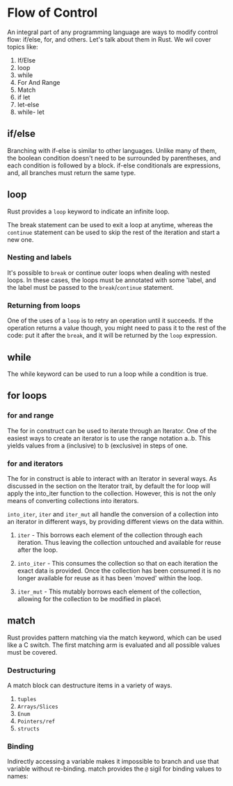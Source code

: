 # Flow of Control

An integral part of any programming language are ways to modify control flow: if/else, for, and others. Let's talk about them in Rust. We wil cover topics like:

1. If/Else
2. loop
3. while
4. For And Range
5. Match
6. if let
7. let-else
8. while- let


## if/else

Branching with if-else is similar to other languages. Unlike many of them, the boolean condition doesn't need to be surrounded by parentheses, and each condition is followed by a block. if-else conditionals are expressions, and, all branches must return the same type.

## loop

Rust provides a `loop` keyword to indicate an infinite loop.

The break statement can be used to exit a loop at anytime, whereas the `continue` statement can be used to skip the rest of the iteration and start a new one.


### Nesting and labels
It's possible to `break` or continue outer loops when dealing with nested loops. In these cases, the loops must be annotated with some 'label, and the label must be passed to the `break`/`continue` statement.


### Returning from loops
One of the uses of a `loop` is to retry an operation until it succeeds. If the operation returns a value though, you might need to pass it to the rest of the code: put it after the `break`, and it will be returned by the `loop` expression.

## while
The while keyword can be used to run a loop while a condition is true.

## for loops

### for and range

The for in construct can be used to iterate through an Iterator. One of the easiest ways to create an iterator is to use the range notation a..b. This yields values from a (inclusive) to b (exclusive) in steps of one.

### for and iterators
The for in construct is able to interact with an Iterator in several ways. As discussed in the section on the Iterator trait, by default the for loop will apply the into_iter function to the collection. However, this is not the only means of converting collections into iterators.

`into_iter`, `iter` and `iter_mut` all handle the conversion of a collection into an iterator in different ways, by providing different views on the data within.

1. `iter` - This borrows each element of the collection through each iteration. Thus leaving the collection untouched and available for reuse after the loop.

2. `into_iter` - This consumes the collection so that on each iteration the exact data is provided. Once the collection has been consumed it is no longer available for reuse as it has been 'moved' within the loop.

3. `iter_mut` - This mutably borrows each element of the collection, allowing for the collection to be modified in place\


## match
Rust provides pattern matching via the match keyword, which can be used like a C switch. The first matching arm is evaluated and all possible values must be covered.


### Destructuring
A match block can destructure items in a variety of ways.

1. `tuples`
2. `Arrays/Slices`
3. `Enum`
4. `Pointers/ref`
5. `structs`


### Binding
Indirectly accessing a variable makes it impossible to branch and use that variable without re-binding. match provides the `@` sigil for binding values to names: